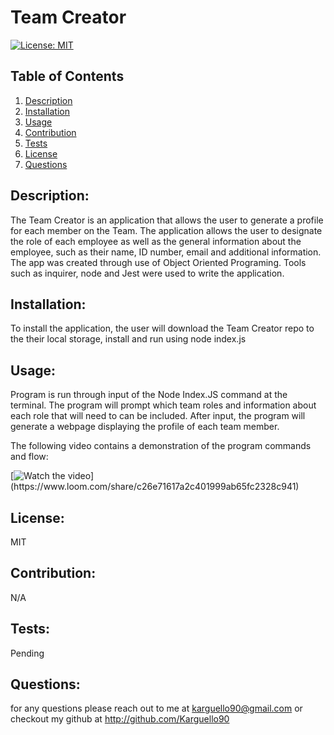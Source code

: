 # Team Creator
 [![License: MIT](https://img.shields.io/badge/License-MIT-yellow.svg)](https://opensource.org/licenses/MIT)
 ## Table of Contents
1. [Description](#description)
2. [Installation](#installation)
3. [Usage](#usage)
4. [Contribution](#contribution)
5. [Tests](#tests)
6. [License](#license)
7. [Questions](#questions)

## Description:
The Team Creator is an application that allows the user to generate a profile for each member on the Team. The application allows the user to  designate the role of each employee as well as the general information about the employee, such as their name, ID number, email and additional information.  The app was created through use of Object Oriented Programing. Tools such as inquirer, node and Jest were used to write the application.  

## Installation:
To install the application, the user will download the Team Creator repo to the their local storage, install and run using node index.js

## Usage:
Program is run through input of the Node Index.JS command at the terminal. The program will prompt which team roles and information about each role that will need to can be included. After input, the program will generate a webpage displaying the profile of each team member.

The following video contains a demonstration of the program commands and flow: 

[![Watch the video](https://i.ibb.co/qJSd4Yg/Team-Creator-Example.png")](https://www.loom.com/share/c26e71617a2c401999ab65fc2328c941)

## License:
MIT

## Contribution:
N/A

## Tests:
Pending

## Questions:
for any questions please reach out to me at karguello90@gmail.com
or checkout my github at http://github.com/Karguello90

